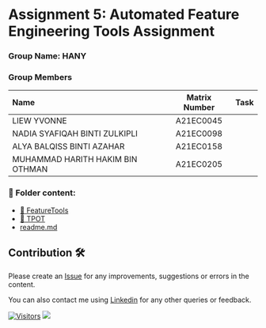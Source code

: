 # Assignment 5: Automated Feature Engineering Tools Assignment
### Group Name: HANY
### Group Members

| Name                                     | Matrix Number | Task |
| :---------------------------------------- | :-------------: | ------------- |
| LIEW YVONNE | A21EC0045 |  
| NADIA SYAFIQAH BINTI ZULKIPLI | A21EC0098 | 
| ALYA BALQISS BINTI AZAHAR | A21EC0158 | 
| MUHAMMAD HARITH HAKIM BIN OTHMAN | A21EC0205 | 

### 📂 Folder content:
* [📖 FeatureTools](./ass5.ipynb)
* [📖 TPOT](./ass5.ipynb)
* [readme.md](https://github.com/drshahizan/Python_EDA/blob/main/assignment/ass5/hpdp/HANY/readme.md)

## Contribution 🛠️
Please create an [Issue](https://github.com/drshahizan/Python_EDA/issues) for any improvements, suggestions or errors in the content.

You can also contact me using [Linkedin](https://www.linkedin.com/in/drshahizan/) for any other queries or feedback.

[![Visitors](https://api.visitorbadge.io/api/visitors?path=https%3A%2F%2Fgithub.com%2Fdrshahizan&labelColor=%23697689&countColor=%23555555&style=plastic)](https://visitorbadge.io/status?path=https%3A%2F%2Fgithub.com%2Fdrshahizan)
![](https://hit.yhype.me/github/profile?user_id=81284918)

